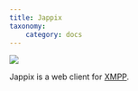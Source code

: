 ```yaml
---
title: Jappix
taxonomy:
    category: docs
---
```

<img src="/images/jappix.png">

Jappix is a web client for [XMPP](/XMPP).
